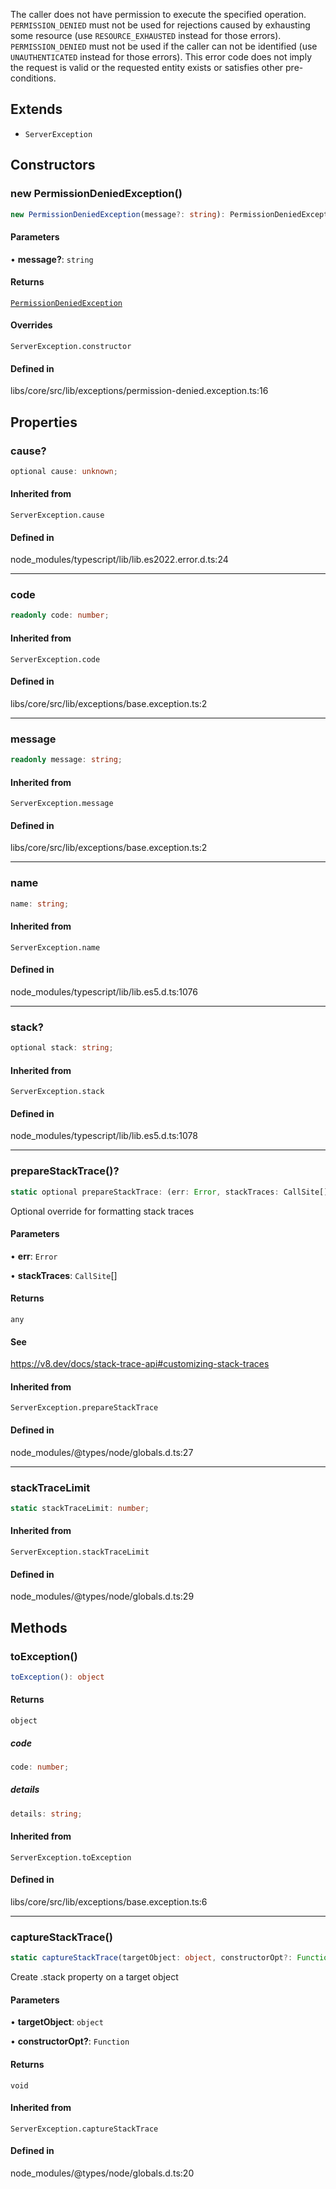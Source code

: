 The caller does not have permission to execute the specified operation.
`PERMISSION_DENIED` must not be used for rejections caused by exhausting
some resource (use `RESOURCE_EXHAUSTED` instead for those errors).
`PERMISSION_DENIED` must not be used if the caller can not be identified
(use `UNAUTHENTICATED` instead for those errors). This error code does not
imply the request is valid or the requested entity exists or satisfies other
pre-conditions.

## Extends

- `ServerException`

## Constructors

### new PermissionDeniedException()

```ts
new PermissionDeniedException(message?: string): PermissionDeniedException
```

#### Parameters

• **message?**: `string`

#### Returns

[`PermissionDeniedException`](/docs/api/exceptions/PermissionDeniedException.md)

#### Overrides

`ServerException.constructor`

#### Defined in

libs/core/src/lib/exceptions/permission-denied.exception.ts:16

## Properties

### cause?

```ts
optional cause: unknown;
```

#### Inherited from

`ServerException.cause`

#### Defined in

node\_modules/typescript/lib/lib.es2022.error.d.ts:24

***

### code

```ts
readonly code: number;
```

#### Inherited from

`ServerException.code`

#### Defined in

libs/core/src/lib/exceptions/base.exception.ts:2

***

### message

```ts
readonly message: string;
```

#### Inherited from

`ServerException.message`

#### Defined in

libs/core/src/lib/exceptions/base.exception.ts:2

***

### name

```ts
name: string;
```

#### Inherited from

`ServerException.name`

#### Defined in

node\_modules/typescript/lib/lib.es5.d.ts:1076

***

### stack?

```ts
optional stack: string;
```

#### Inherited from

`ServerException.stack`

#### Defined in

node\_modules/typescript/lib/lib.es5.d.ts:1078

***

### prepareStackTrace()?

```ts
static optional prepareStackTrace: (err: Error, stackTraces: CallSite[]) => any;
```

Optional override for formatting stack traces

#### Parameters

• **err**: `Error`

• **stackTraces**: `CallSite`[]

#### Returns

`any`

#### See

https://v8.dev/docs/stack-trace-api#customizing-stack-traces

#### Inherited from

`ServerException.prepareStackTrace`

#### Defined in

node\_modules/@types/node/globals.d.ts:27

***

### stackTraceLimit

```ts
static stackTraceLimit: number;
```

#### Inherited from

`ServerException.stackTraceLimit`

#### Defined in

node\_modules/@types/node/globals.d.ts:29

## Methods

### toException()

```ts
toException(): object
```

#### Returns

`object`

##### code

```ts
code: number;
```

##### details

```ts
details: string;
```

#### Inherited from

`ServerException.toException`

#### Defined in

libs/core/src/lib/exceptions/base.exception.ts:6

***

### captureStackTrace()

```ts
static captureStackTrace(targetObject: object, constructorOpt?: Function): void
```

Create .stack property on a target object

#### Parameters

• **targetObject**: `object`

• **constructorOpt?**: `Function`

#### Returns

`void`

#### Inherited from

`ServerException.captureStackTrace`

#### Defined in

node\_modules/@types/node/globals.d.ts:20
